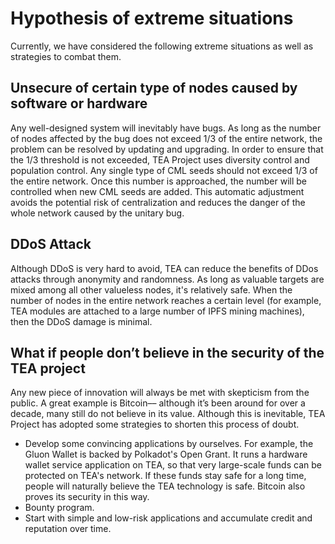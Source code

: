 # Hypothesis of extreme situations

Currently, we have considered the following extreme situations as well as strategies to combat them.

## Unsecure of certain type of nodes caused by software or hardware

Any well-designed system will inevitably have bugs. As long as the number of nodes affected by the bug does not exceed 1/3 of the entire network, the problem can be resolved by updating and upgrading. In order to ensure that the 1/3 threshold is not exceeded, TEA Project uses diversity control and population control.
Any single type of CML seeds should not exceed 1/3 of the entire network. Once this number is approached, the number will be controlled when new CML seeds are added. This automatic adjustment avoids the potential risk of centralization and reduces the danger of the whole network caused by the unitary bug.
## DDoS Attack

Although DDoS is very hard to avoid, TEA can reduce the benefits of DDos attacks through anonymity and randomness. As long as valuable targets are mixed among all other valueless nodes, it's relatively safe.
When the number of nodes in the entire network reaches a certain level (for example, TEA modules are attached to a large number of IPFS mining machines), then the DDoS damage is minimal.

## What if people don’t believe in the security of the TEA project

Any new piece of innovation will always be met with skepticism from the public. A great example is Bitcoin–– although it’s been around for over a decade, many still do not believe in its value. Although this is inevitable, TEA Project has adopted some strategies to shorten this process of doubt.

- Develop some convincing applications by ourselves. For example, the Gluon Wallet is backed by Polkadot's Open Grant. It runs a hardware wallet service application on TEA, so that very large-scale funds can be protected on TEA's network. If these funds stay safe for a long time, people will naturally believe the TEA technology is safe. Bitcoin also proves its security in this way.
- Bounty program.
- Start with simple and low-risk applications and accumulate credit and reputation over time.
